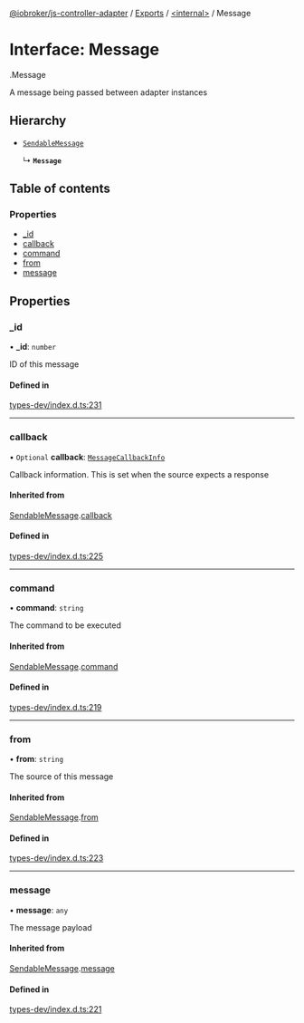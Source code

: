[@iobroker/js-controller-adapter](../README.md) / [Exports](../modules.md) / [<internal\>](../modules/internal_.md) / Message

# Interface: Message

[<internal>](../modules/internal_.md).Message

A message being passed between adapter instances

## Hierarchy

- [`SendableMessage`](internal_.SendableMessage.md)

  ↳ **`Message`**

## Table of contents

### Properties

- [\_id](internal_.Message.md#_id)
- [callback](internal_.Message.md#callback)
- [command](internal_.Message.md#command)
- [from](internal_.Message.md#from)
- [message](internal_.Message.md#message)

## Properties

### \_id

• **\_id**: `number`

ID of this message

#### Defined in

[types-dev/index.d.ts:231](https://github.com/ioBroker/ioBroker.js-controller/blob/9c01619f/packages/types-dev/index.d.ts#L231)

___

### callback

• `Optional` **callback**: [`MessageCallbackInfo`](internal_.MessageCallbackInfo.md)

Callback information. This is set when the source expects a response

#### Inherited from

[SendableMessage](internal_.SendableMessage.md).[callback](internal_.SendableMessage.md#callback)

#### Defined in

[types-dev/index.d.ts:225](https://github.com/ioBroker/ioBroker.js-controller/blob/9c01619f/packages/types-dev/index.d.ts#L225)

___

### command

• **command**: `string`

The command to be executed

#### Inherited from

[SendableMessage](internal_.SendableMessage.md).[command](internal_.SendableMessage.md#command)

#### Defined in

[types-dev/index.d.ts:219](https://github.com/ioBroker/ioBroker.js-controller/blob/9c01619f/packages/types-dev/index.d.ts#L219)

___

### from

• **from**: `string`

The source of this message

#### Inherited from

[SendableMessage](internal_.SendableMessage.md).[from](internal_.SendableMessage.md#from)

#### Defined in

[types-dev/index.d.ts:223](https://github.com/ioBroker/ioBroker.js-controller/blob/9c01619f/packages/types-dev/index.d.ts#L223)

___

### message

• **message**: `any`

The message payload

#### Inherited from

[SendableMessage](internal_.SendableMessage.md).[message](internal_.SendableMessage.md#message)

#### Defined in

[types-dev/index.d.ts:221](https://github.com/ioBroker/ioBroker.js-controller/blob/9c01619f/packages/types-dev/index.d.ts#L221)

